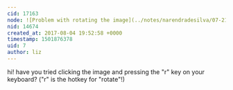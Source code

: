 ```yaml
---
cid: 17163
node: ![Problem with rotating the image](../notes/narendradesilva/07-21-2017/problem-with-rotating-the-image)
nid: 14674
created_at: 2017-08-04 19:52:58 +0000
timestamp: 1501876378
uid: 7
author: liz
---
```


hi! have you tried clicking the image and pressing the "r" key on your keyboard? ("r" is the hotkey for "rotate"!)